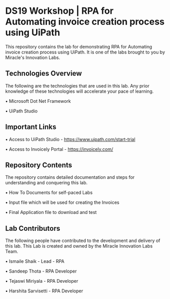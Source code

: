 ﻿# DS19 Workshop | RPA for Automating invoice creation process using UiPath

This repository contains the lab for demonstrating RPA for Automating invoice creation process using UiPath. It is one of the labs brought to you by Miracle's Innovation Labs.

## Technologies Overview

The following are the technologies that are used in this lab. Any prior knowledge of these technologies will accelerate your pace of learning.

• Microsoft Dot Net Framework

• UiPath Studio


## Important Links

• Access to UiPath Studio  - https://www.uipath.com/start-trial

• Access to Invoicely Portal  - https://invoicely.com/


## Repository Contents

The repository contains detailed documentation and steps for understanding and conquering this lab.

• How To Documents for self-paced Labs

• Input file which will be used for creating the Invoices

• Final Application file to download and test

## Lab Contributors

The following people have contributed to the development and delivery of this lab. This Lab is created and owned by the Miracle Innovation Labs Team.

• Ismaile Shaik - Lead - RPA

• Sandeep Thota	- RPA Developer

• Tejaswi Miriyala - RPA Developer

• Harshita Sarvisetti - RPA Developer
